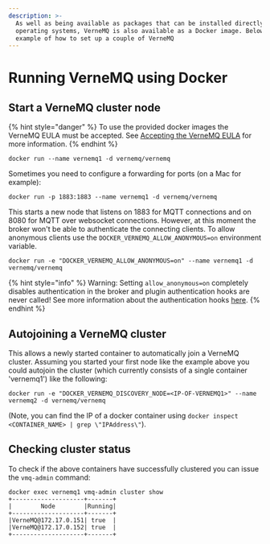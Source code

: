 ```yaml
---
description: >-
  As well as being available as packages that can be installed directly into the
  operating systems, VerneMQ is also available as a Docker image. Below is an
  example of how to set up a couple of VerneMQ
---
```


# Running VerneMQ using Docker

## Start a VerneMQ cluster node

{% hint style="danger" %}
To use the provided docker images the VerneMQ EULA must be accepted. See [Accepting the VerneMQ EULA](accepting-the-vernemq-eula.md) for more information.
{% endhint %}

```text
docker run --name vernemq1 -d vernemq/vernemq
```

Sometimes you need to configure a forwarding for ports \(on a Mac for example\):

```text
docker run -p 1883:1883 --name vernemq1 -d vernemq/vernemq
```

This starts a new node that listens on 1883 for MQTT connections and on 8080 for MQTT over websocket connections. However, at this moment the broker won't be able to authenticate the connecting clients. To allow anonymous clients use the `DOCKER_VERNEMQ_ALLOW_ANONYMOUS=on` environment variable.

```text
docker run -e "DOCKER_VERNEMQ_ALLOW_ANONYMOUS=on" --name vernemq1 -d vernemq/vernemq
```

{% hint style="info" %}
Warning: Setting `allow_anonymous=on` completely disables authentication in the broker and plugin authentication hooks are never called! See more information about the authentication hooks [here](../plugindevelopment/sessionlifecycle.md#auth_on_register-and-auth_on_register_m5).
{% endhint %}

## Autojoining a VerneMQ cluster

This allows a newly started container to automatically join a VerneMQ cluster. Assuming you started your first node like the example above you could autojoin the cluster \(which currently consists of a single container 'vernemq1'\) like the following:

```text
docker run -e "DOCKER_VERNEMQ_DISCOVERY_NODE=<IP-OF-VERNEMQ1>" --name vernemq2 -d vernemq/vernemq
```

\(Note, you can find the IP of a docker container using `docker inspect <CONTAINER_NAME> | grep \"IPAddress\"`\).

## Checking cluster status

To check if the above containers have successfully clustered you can issue the `vmq-admin` command:

```text
docker exec vernemq1 vmq-admin cluster show
+--------------------+-------+
|        Node        |Running|
+--------------------+-------+
|VerneMQ@172.17.0.151| true  |
|VerneMQ@172.17.0.152| true  |
+--------------------+-------+
```

